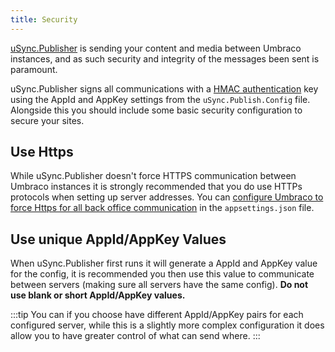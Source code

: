```yaml
---
title: Security 
---
```


[uSync.Publisher](../../guides/Publisher/publisher) is sending your content and media between Umbraco instances, and as such security and integrity of the messages been sent is paramount. 

uSync.Publisher signs all communications with a [HMAC authentication](https://en.wikipedia.org/wiki/HMAC) key using the AppId and AppKey settings from the `uSync.Publish.Config` file. Alongside this you should include some basic security configuration to secure your sites. 

## Use Https
While uSync.Publisher doesn't force HTTPS communication between Umbraco instances it is strongly recommended that you do use HTTPs protocols when setting up server addresses. You can [configure Umbraco to force Https for all back office communication](https://our.umbraco.com/Documentation/Reference/Security/use-https#set-usessl-configuration-option) in the `appsettings.json` file.

## Use unique AppId/AppKey Values
When uSync.Publisher first runs it will generate a AppId and AppKey value for the config, it is recommended you then use this value to communicate between servers (making sure all servers have the same config). **Do not use blank or short AppId/AppKey values.**

:::tip
You can if you choose have different AppId/AppKey pairs for each configured server, while this is a slightly more complex configuration it does allow you to have greater control of what can send where.
:::

<!-- ## Secure the Publisher Route -->
